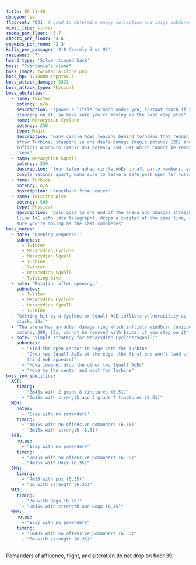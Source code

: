 ```yaml
---
title: EO 31-40
dungeon: eo
floorset: '031' # used to determine enemy collection and image subdirectory
mimic_type: silver
rooms_per_floor: '5-7'
chests_per_floor: '4-6'
enemies_per_room: '2-3'
kills_per_passage: '4-8 (rarely 3 or 9)'
respawns: '?'
hoard_type: 'Silver-tinged Sack'
boss: "Twintania's clone"
boss_image: twintania_clone.png
boss_hp: 1710000 (approx.)
boss_attack_damage: 5331
boss_attack_type: Physical
boss_abilities:
  - name: Twister
    potency: n/a
    description: "spawns a little tornado under you; instant death if you are
    standing on it, so make sure you're moving as the cast completes"
  - name: Meracydian Cyclone
    potency: 250
    type: Magic
    description: 'many circle AoEs leaving behind tornados that remain until
    after Turbine; stepping in one deals damage (magic potency 125) and
    inflicts windburn (magic DoT potency 250, 6s) which cannot be removed with
    Esuna'
  - name: Meracydian Squall
    potency: 250
    description: 'four telegraphed circle AoEs on all party members, each a
    couple seconds apart; make sure to leave a safe path open for Turbine'
  - name: Turbine
    potency: n/a
    description: 'knockback from center'
  - name: Twisting Dive
    potency: 500
    type: Physical
    description: "boss goes to one end of the arena and charges straight across
    (line AoE with late telegraph); drops a twister at the same time, so make
    sure you're moving as the cast completes"
boss_notes:
  - note: 'Opening sequence:'
    subnotes:
      - Twister
      - Meracydian Cyclone
      - Meracydian Squall
      - Turbine
      - Twister
      - Meracydian Squall
      - Twisting Dive
  - note: 'Rotation after opening:'
    subnotes:
      - Twister
      - Meracydian Cyclone
      - Meracydian Squall
      - Turbine
  - "Getting hit by a Cyclone or Squall AoE inflicts vulnerability up (10% per
    stack, 30s)"
  - "The arena has an outer damage ring which inflicts windburn (unique DoT
    potency 200, 15s, cannot be removed with Esuna) if you step on it"
  - note: "Simple strategy for Meracydian Cyclone/Squall:"
    subnotes:
      - "Find the open center-to-edge path for Turbine"
      - "Drop two Squall AoEs at the edge (the first one won't land until the
        third AoE appears)"
      - "Move inward, drop the other two Squall AoEs"
      - "Move to the center and wait for Turbine"
boss_job_specifics:
  AST:
    timing:
      - "8m45s with 2 grade 8 tinctures (6.51)"
      - "6m15s with strength and 2 grade 7 tinctures (6.51)"
  MCH:
    notes:
      - 'Easy with no pomanders'
    timing:
      - '4m15s with no offensive pomanders (6.35)'
      - '3m15s with strength (6.51)'
  SGE:
    notes:
      - "Easy with no pomanders"
    timing:
      - "7m15s with no offensive pomanders (6.35)"
      - "4m15s with Unei (6.35)"
  SMN:
    timing:
      - "4m15 with pox (6.35)"
      - "3m with strength (6.35)"
  WAR:
    timing:
      - "3m with Doga (6.35)"
      - "2m45s with strength and Doga (6.35)"
  WHM:
    notes:
      - "Easy with no pomanders"
    timing:
      - "6m40s with no offensive pomanders (6.35)"
      - "5m with strength (6.35)"
---
```


Pomanders of affluence, flight, and alteration do not drop on floor 39.

